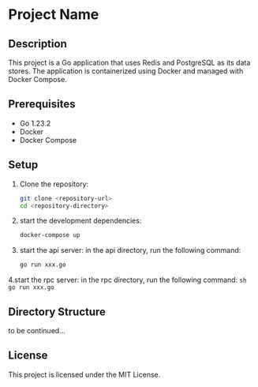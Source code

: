 # Project Name

## Description
This project is a Go application that uses Redis and PostgreSQL as its data stores. The application is containerized using Docker and managed with Docker Compose.

## Prerequisites
- Go 1.23.2
- Docker
- Docker Compose

## Setup

1. Clone the repository:
    ```sh
    git clone <repository-url>
    cd <repository-directory>
    ```

2. start the development dependencies:
    ```sh
    docker-compose up
    ```
3. start the api server:
in the api directory, run the following command:
    ```sh
    go run xxx.go
    ```

4.start the rpc server:
in the rpc directory, run the following command:
    ```sh
    go run xxx.go
    ```



## Directory Structure

to be continued...

## License
This project is licensed under the MIT License.

